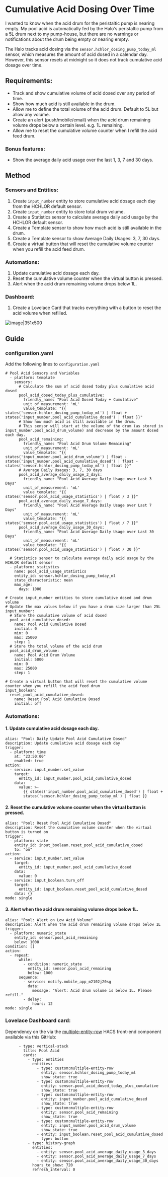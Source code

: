 # Cumulative Acid Dosing Over Time
I wanted to know when the acid drum for the peristaltic pump is nearing empty.
My pool acid is automatically fed by the Halo's peristaltic pump from a 5L drum next to my pump-house, but there are no warnings or notifications about the drum being empty or nearing empty.

The Halo tracks acid dosing via the `sensor.hchlor_dosing_pump_today_ml` sensor, which measures the amount of acid dosed in a calendar day. However, this sensor resets at midnight so it does not track cumulative acid dosage over time.

## Requirements:
- Track and show cumulative volume of acid dosed over any period of time.
- Show how much acid is still available in the drum.
- Allow me to define the total volume of the acid drum. Default to 5L but allow any volume.
- Create an alert (push/mobile/email) when the acid drum remaining volume drops below a certain level. e.g. 1L remaining.
- Allow me to reset the cumulative volume counter when I refill the acid feed drum.

### Bonus features:
- Show the average daily acid usage over the last 1, 3, 7 and 30 days.

## Method
### Sensors and Entities:
1. Create `input_number` entity to store cumulative acid dosage each day from the HCHLOR default sensor.
2. Create `input_number` entity to store total drum volume.
3. Create a Statistics sensor to calculate average daily acid usage by the HCHLOR default sensor.
4. Create a Template sensor to show how much acid is still available in the drum.
5. Create a Template sensor to show Average Daily Usages: 3, 7, 30 days.
6. Create a virtual button that will reset the cumulative volume counter when you refill the acid feed drum.

### Automations:
1. Update cumulative acid dosage each day.
2. Reset the cumulative volume counter when the virtual button is pressed.
3. Alert when the acid drum remaining volume drops below 1L.

### Dashboard:
1. Create a Lovelace Card that tracks everything with a button to reset the acid volume when refilled.

![image|351x500](upload://6VS702WhwobWejLWUeVjYT2CRkz.png)


## Guide
### configuration.yaml
Add the following lines to `configuration.yaml`

```
# Pool Acid Sensors and Variables
  - platform: template
    sensors:
      # Calculate the sum of acid dosed today plus cumulative acid dosed
      pool_acid_dosed_today_plus_cumulative:
        friendly_name: "Pool Acid Dosed Today + Cumulative"
        unit_of_measurement: 'mL'
        value_template: "{{ states('sensor.hchlor_dosing_pump_today_ml') | float + states('input_number.pool_acid_cumulative_dosed') | float }}"
      # Show how much acid is still available in the drum.
      # This sensor will start at the volume of the drum (as stored in input_number.pool_acid_drum_volume) and decrease by the amount dosed each day.
      pool_acid_remaining:
        friendly_name: "Pool Acid Drum Volume Remaining"
        unit_of_measurement: 'mL'
        value_template: "{{ states('input_number.pool_acid_drum_volume') | float - states('input_number.pool_acid_cumulative_dosed') | float - states('sensor.hchlor_dosing_pump_today_ml') | float }}"
      # Average Daily Usages: 3, 7, 30 days
      pool_acid_average_daily_usage_3_days:
        friendly_name: "Pool Acid Average Daily Usage over Last 3 Days"
        unit_of_measurement: 'mL'
        value_template: "{{ states('sensor.pool_acid_usage_statistics') | float / 3 }}"
      pool_acid_average_daily_usage_7_days:
        friendly_name: "Pool Acid Average Daily Usage over Last 7 Days"
        unit_of_measurement: 'mL'
        value_template: "{{ states('sensor.pool_acid_usage_statistics') | float / 7 }}"
      pool_acid_average_daily_usage_30_days:
        friendly_name: "Pool Acid Average Daily Usage over Last 30 Days"
        unit_of_measurement: 'mL'
        value_template: "{{ states('sensor.pool_acid_usage_statistics') | float / 30 }}"

  # Statistics sensor to calculate average daily acid usage by the HCHLOR default sensor
  - platform: statistics
    name: pool_acid_usage_statistics
    entity_id: sensor.hchlor_dosing_pump_today_ml
    state_characteristic: mean
    max_age:
      days: 1000

# Create input_number entities to store cumulative dosed and drum volume
# Update the max values below if you have a drum size larger than 25L
input_number:
  # Store the cumulative volume of acid dosed 
  pool_acid_cumulative_dosed:
    name: Pool Acid Cumulative Dosed
    initial: 0
    min: 0
    max: 25000
    step: 1
  # Store the total volume of the acid drum
  pool_acid_drum_volume:
    name: Pool Acid Drum Volume
    initial: 5000
    min: 0
    max: 25000
    step: 1

# Create a virtual button that will reset the cumulative volume counter when you refill the acid feed drum
input_boolean:
  reset_pool_acid_cumulative_dosed:
    name: Reset Pool Acid Cumulative Dosed
    initial: off
```

### Automations:

#### 1. Update cumulative acid dosage each day.
```
alias: "Pool: Daily Update Pool Acid Cumulative Dosed"
description: Update cumulative acid dosage each day
trigger:
  - platform: time
    at: "23:50:00"
    enabled: true
action:
  - service: input_number.set_value
    target:
      entity_id: input_number.pool_acid_cumulative_dosed
    data:
      value: >-
        {{ states('input_number.pool_acid_cumulative_dosed') | float +
        states('sensor.hchlor_dosing_pump_today_ml') | float }}
```
#### 2. Reset the cumulative volume counter when the virtual button is pressed.
```
alias: "Pool: Reset Pool Acid Cumulative Dosed"
description: Reset the cumulative volume counter when the virtual button is turned on
trigger:
  - platform: state
    entity_id: input_boolean.reset_pool_acid_cumulative_dosed
    to: "on"
action:
  - service: input_number.set_value
    target:
      entity_id: input_number.pool_acid_cumulative_dosed
    data:
      value: 0
  - service: input_boolean.turn_off
    target:
      entity_id: input_boolean.reset_pool_acid_cumulative_dosed
    data: {}
mode: single
```
#### 3. Alert when the acid drum remaining volume drops below 1L.
```
alias: "Pool: Alert on Low Acid Volume"
description: Alert when the acid drum remaining volume drops below 1L
trigger:
  - platform: numeric_state
    entity_id: sensor.pool_acid_remaining
    below: 1000
condition: []
action:
  - repeat:
      while:
        - condition: numeric_state
          entity_id: sensor.pool_acid_remaining
          below: 1000
      sequence:
        - service: notify.mobile_app_m2102j20sg
          data:
            message: "Alert: Acid drum volume is below 1L. Please refill."
        - delay:
            hours: 12
mode: single
```

### Lovelace Dashboard card:

Dependency on the via the [multiple-entity-row](https://github.com/benct/lovelace-multiple-entity-row) HACS front-end component available via this GitHub:
```
      - type: vertical-stack
        title: Pool Acid
        cards:
          - type: entities
            entities:
              - type: custom:multiple-entity-row
                entity: sensor.hchlor_dosing_pump_today_ml
                show_state: true
              - type: custom:multiple-entity-row
                entity: sensor.pool_acid_dosed_today_plus_cumulative
                show_state: true
              - type: custom:multiple-entity-row
                entity: input_number.pool_acid_cumulative_dosed
                show_state: true
              - type: custom:multiple-entity-row
                entity: sensor.pool_acid_remaining
                show_state: true
              - type: custom:multiple-entity-row
                entity: input_number.pool_acid_drum_volume
                show_state: true
              - entity: input_boolean.reset_pool_acid_cumulative_dosed
                type: button
          - type: history-graph
            entities:
              - entity: sensor.pool_acid_average_daily_usage_3_days
              - entity: sensor.pool_acid_average_daily_usage_7_days
              - entity: sensor.pool_acid_average_daily_usage_30_days
            hours_to_show: 720
            refresh_interval: 0

```
